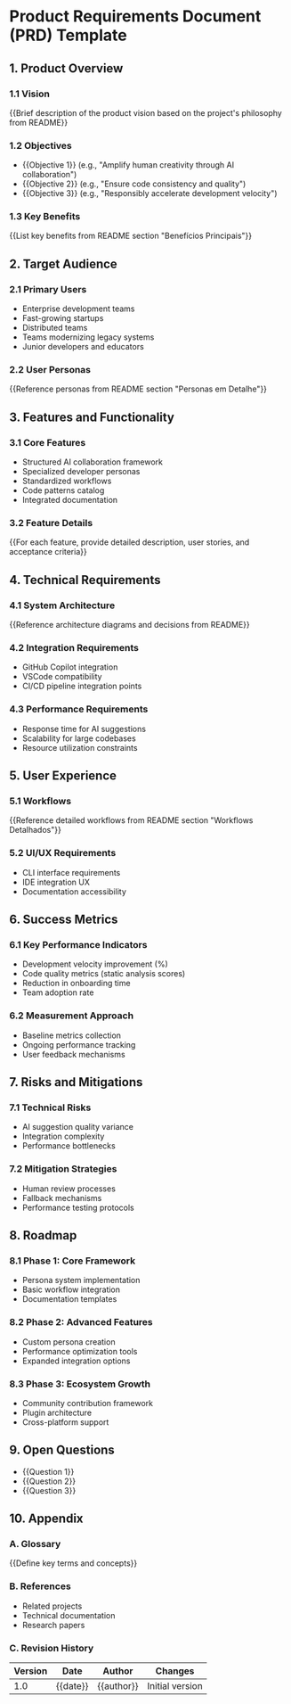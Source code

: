 # Product Requirements Document (PRD) Template

## 1. Product Overview

### 1.1 Vision

{{Brief description of the product vision based on the project's philosophy from README}}

### 1.2 Objectives

- {{Objective 1}} (e.g., "Amplify human creativity through AI collaboration")
- {{Objective 2}} (e.g., "Ensure code consistency and quality")
- {{Objective 3}} (e.g., "Responsibly accelerate development velocity")

### 1.3 Key Benefits

{{List key benefits from README section "Benefícios Principais"}}

## 2. Target Audience

### 2.1 Primary Users

- Enterprise development teams
- Fast-growing startups
- Distributed teams
- Teams modernizing legacy systems
- Junior developers and educators

### 2.2 User Personas

{{Reference personas from README section "Personas em Detalhe"}}

## 3. Features and Functionality

### 3.1 Core Features

- Structured AI collaboration framework
- Specialized developer personas
- Standardized workflows
- Code patterns catalog
- Integrated documentation

### 3.2 Feature Details

{{For each feature, provide detailed description, user stories, and acceptance criteria}}

## 4. Technical Requirements

### 4.1 System Architecture

{{Reference architecture diagrams and decisions from README}}

### 4.2 Integration Requirements

- GitHub Copilot integration
- VSCode compatibility
- CI/CD pipeline integration points

### 4.3 Performance Requirements

- Response time for AI suggestions
- Scalability for large codebases
- Resource utilization constraints

## 5. User Experience

### 5.1 Workflows

{{Reference detailed workflows from README section "Workflows Detalhados"}}

### 5.2 UI/UX Requirements

- CLI interface requirements
- IDE integration UX
- Documentation accessibility

## 6. Success Metrics

### 6.1 Key Performance Indicators

- Development velocity improvement (%)
- Code quality metrics (static analysis scores)
- Reduction in onboarding time
- Team adoption rate

### 6.2 Measurement Approach

- Baseline metrics collection
- Ongoing performance tracking
- User feedback mechanisms

## 7. Risks and Mitigations

### 7.1 Technical Risks

- AI suggestion quality variance
- Integration complexity
- Performance bottlenecks

### 7.2 Mitigation Strategies

- Human review processes
- Fallback mechanisms
- Performance testing protocols

## 8. Roadmap

### 8.1 Phase 1: Core Framework

- Persona system implementation
- Basic workflow integration
- Documentation templates

### 8.2 Phase 2: Advanced Features

- Custom persona creation
- Performance optimization tools
- Expanded integration options

### 8.3 Phase 3: Ecosystem Growth

- Community contribution framework
- Plugin architecture
- Cross-platform support

## 9. Open Questions

- {{Question 1}}
- {{Question 2}}
- {{Question 3}}

## 10. Appendix

### A. Glossary

{{Define key terms and concepts}}

### B. References

- Related projects
- Technical documentation
- Research papers

### C. Revision History

| Version | Date     | Author     | Changes         |
| ------- | -------- | ---------- | --------------- |
| 1.0     | {{date}} | {{author}} | Initial version |
